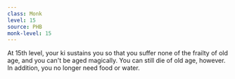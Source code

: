 ```yaml
---
class: Monk
level: 15
source: PHB
monk-level: 15
---
```


At 15th level, your ki sustains you so that you suffer none of the frailty of old age, and you can't be aged magically. You can still die of old age, however. In addition, you no longer need food or water.
